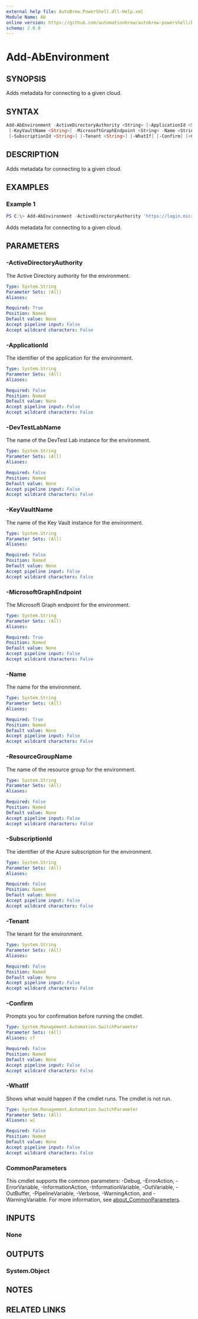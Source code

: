 ```yaml
---
external help file: AutoBrew.PowerShell.dll-Help.xml
Module Name: Ab
online version: https://github.com/automationbrew/autobrew-powershell/blob/main/docs/help/Add-AbEnvironment.md
schema: 2.0.0
---
```


# Add-AbEnvironment

## SYNOPSIS

Adds metadata for connecting to a given cloud.

## SYNTAX

```powershell
Add-AbEnvironment -ActiveDirectoryAuthority <String> [-ApplicationId <String>] [-DevTestLabName <String>]
 [-KeyVaultName <String>] -MicrosoftGraphEndpoint <String> -Name <String> [-ResourceGroupName <String>]
 [-SubscriptionId <String>] [-Tenant <String>] [-WhatIf] [-Confirm] [<CommonParameters>]
```

## DESCRIPTION

Adds metadata for connecting to a given cloud.

## EXAMPLES

### Example 1

```powershell
PS C:\> Add-AbEnvironment -ActiveDirectoryAuthority 'https://login.microsoftonline.com/' -MicrosoftGraphEndpoint 'https://graph.microsoft.com' -Name 'MyEnvironment'
```

Adds metadata for connecting to a given cloud.

## PARAMETERS

### -ActiveDirectoryAuthority

The Active Directory authority for the environment.

```yaml
Type: System.String
Parameter Sets: (All)
Aliases:

Required: True
Position: Named
Default value: None
Accept pipeline input: False
Accept wildcard characters: False
```

### -ApplicationId

The identifier of the application for the environment.

```yaml
Type: System.String
Parameter Sets: (All)
Aliases:

Required: False
Position: Named
Default value: None
Accept pipeline input: False
Accept wildcard characters: False
```

### -DevTestLabName

The name of the DevTest Lab instance for the environment.

```yaml
Type: System.String
Parameter Sets: (All)
Aliases:

Required: False
Position: Named
Default value: None
Accept pipeline input: False
Accept wildcard characters: False
```

### -KeyVaultName

The name of the Key Vault instance for the environment.

```yaml
Type: System.String
Parameter Sets: (All)
Aliases:

Required: False
Position: Named
Default value: None
Accept pipeline input: False
Accept wildcard characters: False
```

### -MicrosoftGraphEndpoint

The Microsoft Graph endpoint for the environment.

```yaml
Type: System.String
Parameter Sets: (All)
Aliases:

Required: True
Position: Named
Default value: None
Accept pipeline input: False
Accept wildcard characters: False
```

### -Name

The name for the environment.

```yaml
Type: System.String
Parameter Sets: (All)
Aliases:

Required: True
Position: Named
Default value: None
Accept pipeline input: False
Accept wildcard characters: False
```

### -ResourceGroupName

The name of the resource group for the environment.

```yaml
Type: System.String
Parameter Sets: (All)
Aliases:

Required: False
Position: Named
Default value: None
Accept pipeline input: False
Accept wildcard characters: False
```

### -SubscriptionId

The identifier of the Azure subscription for the environment.

```yaml
Type: System.String
Parameter Sets: (All)
Aliases:

Required: False
Position: Named
Default value: None
Accept pipeline input: False
Accept wildcard characters: False
```

### -Tenant

The tenant for the environment.

```yaml
Type: System.String
Parameter Sets: (All)
Aliases:

Required: False
Position: Named
Default value: None
Accept pipeline input: False
Accept wildcard characters: False
```

### -Confirm

Prompts you for confirmation before running the cmdlet.

```yaml
Type: System.Management.Automation.SwitchParameter
Parameter Sets: (All)
Aliases: cf

Required: False
Position: Named
Default value: None
Accept pipeline input: False
Accept wildcard characters: False
```

### -WhatIf

Shows what would happen if the cmdlet runs.
The cmdlet is not run.

```yaml
Type: System.Management.Automation.SwitchParameter
Parameter Sets: (All)
Aliases: wi

Required: False
Position: Named
Default value: None
Accept pipeline input: False
Accept wildcard characters: False
```

### CommonParameters

This cmdlet supports the common parameters: -Debug, -ErrorAction, -ErrorVariable, -InformationAction, -InformationVariable, -OutVariable, -OutBuffer, -PipelineVariable, -Verbose, -WarningAction, and -WarningVariable. For more information, see [about_CommonParameters](http://go.microsoft.com/fwlink/?LinkID=113216).

## INPUTS

### None

## OUTPUTS

### System.Object

## NOTES

## RELATED LINKS
